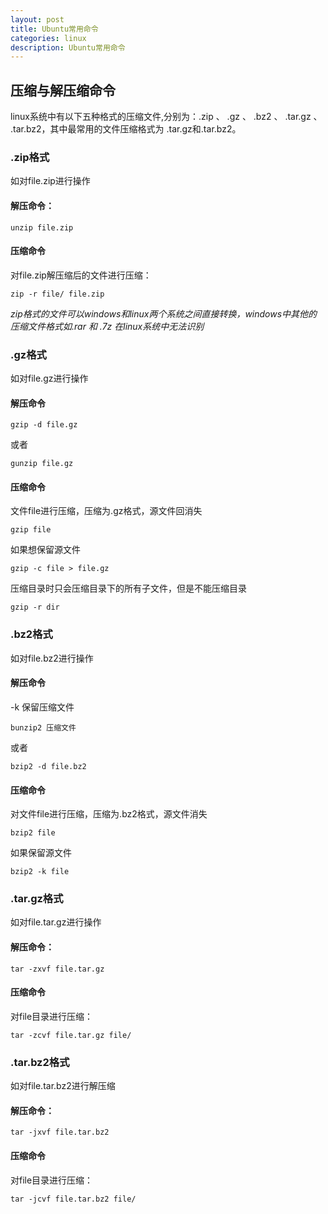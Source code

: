 ```yaml
---
layout: post
title: Ubuntu常用命令
categories: linux
description: Ubuntu常用命令
---
```


## 压缩与解压缩命令
linux系统中有以下五种格式的压缩文件,分别为：.zip 、 .gz 、 .bz2 、 .tar.gz  、 .tar.bz2，其中最常用的文件压缩格式为 .tar.gz和.tar.bz2。



### .zip格式

如对file.zip进行操作

#### 解压命令：

	unzip file.zip

#### 压缩命令

对file.zip解压缩后的文件进行压缩：

	zip -r file/ file.zip

*zip格式的文件可以windows和linux两个系统之间直接转换，windows中其他的压缩文件格式如.rar 和 .7z 在linux系统中无法识别*

### .gz格式

如对file.gz进行操作

#### 解压命令

	gzip -d file.gz

或者

	gunzip file.gz

#### 压缩命令

文件file进行压缩，压缩为.gz格式，源文件回消失

	gzip file

如果想保留源文件

	gzip -c file > file.gz

压缩目录时只会压缩目录下的所有子文件，但是不能压缩目录

	gzip -r dir


### .bz2格式
如对file.bz2进行操作

#### 解压命令

-k 保留压缩文件 

	bunzip2 压缩文件

或者

	bzip2 -d file.bz2

#### 压缩命令

对文件file进行压缩，压缩为.bz2格式，源文件消失

	bzip2 file

如果保留源文件

	bzip2 -k file


### .tar.gz格式

如对file.tar.gz进行操作

#### 解压命令：

	tar -zxvf file.tar.gz

#### 压缩命令
对file目录进行压缩：

	tar -zcvf file.tar.gz file/ 

### .tar.bz2格式

如对file.tar.bz2进行解压缩

#### 解压命令：

	tar -jxvf file.tar.bz2

#### 压缩命令

对file目录进行压缩：

	tar -jcvf file.tar.bz2 file/ 



